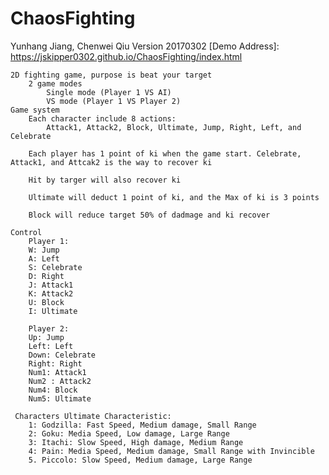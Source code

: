 # ChaosFighting
Yunhang Jiang, Chenwei Qiu Version 20170302
    [Demo Address]: https://jskipper0302.github.io/ChaosFighting/index.html
                
    2D fighting game, purpose is beat your target
        2 game modes
            Single mode (Player 1 VS AI)
            VS mode (Player 1 VS Player 2)
    Game system
        Each character include 8 actions:
            Attack1, Attack2, Block, Ultimate, Jump, Right, Left, and Celebrate
            
        Each player has 1 point of ki when the game start. Celebrate, Attack1, and Attcak2 is the way to recover ki
        
        Hit by targer will also recover ki
        
        Ultimate will deduct 1 point of ki, and the Max of ki is 3 points
        
        Block will reduce target 50% of dadmage and ki recover
        
    Control
        Player 1:
        W: Jump
        A: Left
        S: Celebrate
        D: Right
        J: Attack1
        K: Attack2
        U: Block
        I: Ultimate
        
        Player 2:
        Up: Jump
        Left: Left
        Down: Celebrate
        Right: Right
        Num1: Attack1
        Num2 : Attack2
        Num4: Block
        Num5: Ultimate
     
     Characters Ultimate Characteristic:
        1: Godzilla: Fast Speed, Medium damage, Small Range
        2: Goku: Media Speed, Low damage, Large Range
        3: Itachi: Slow Speed, High damage, Medium Range
        4: Pain: Media Speed, Medium damage, Small Range with Invincible
        5. Piccolo: Slow Speed, Medium damage, Large Range